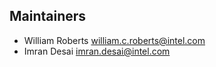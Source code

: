 ## Maintainers

* William Roberts <william.c.roberts@intel.com>
* Imran Desai <imran.desai@intel.com>
